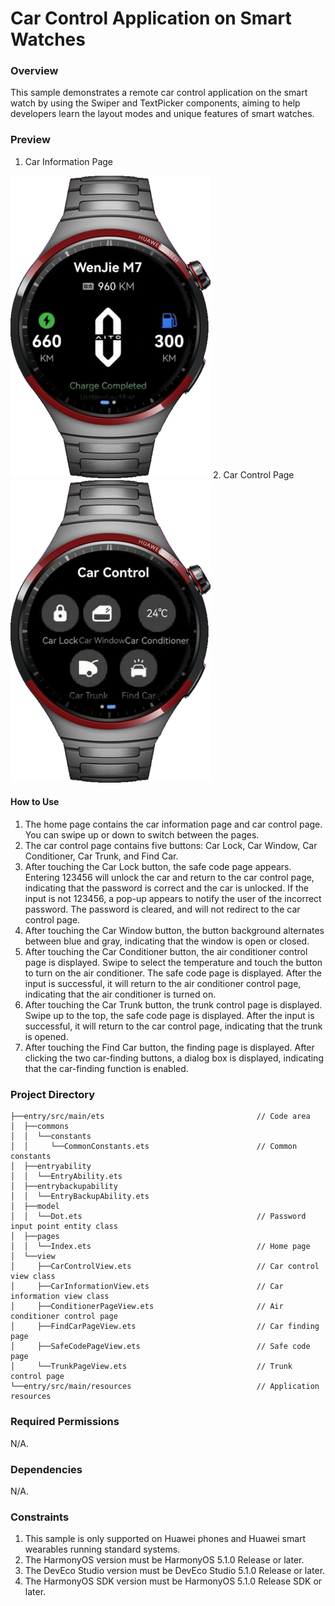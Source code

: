 # Car Control Application on Smart Watches

### Overview

This sample demonstrates a remote car control application on the smart watch by using the Swiper and TextPicker components, aiming to help developers learn the layout modes and unique features of smart watches.

### Preview
1. Car Information Page<br>
<img src="./screenshots/devices/car_Information_en.png" width="320">
2. Car Control Page <br>
<img src="./screenshots/devices/car_control_en.png" width="320">

#### How to Use

1. The home page contains the car information page and car control page. You can swipe up or down to switch between the pages.
2. The car control page contains five buttons: Car Lock, Car Window, Car Conditioner, Car Trunk, and Find Car.
3. After touching the Car Lock button, the safe code page appears. Entering 123456 will unlock the car and return to the car control page, indicating that the password is correct and the car is unlocked. If the input is not 123456, a pop-up appears to notify the user of the incorrect password. The password is cleared, and will not redirect to the car control page.
4. After touching the Car Window button, the button background alternates between blue and gray, indicating that the window is open or closed.
5. After touching the Car Conditioner button, the air conditioner control page is displayed. Swipe to select the temperature and touch the button to turn on the air conditioner. The safe code page is displayed. After the input is successful, it will return to the air conditioner control page, indicating that the air conditioner is turned on.
6. After touching the Car Trunk button, the trunk control page is displayed. Swipe up to the top, the safe code page is displayed. After the input is successful, it will return to the car control page, indicating that the trunk is opened.
7. After touching the Find Car button, the finding page is displayed. After clicking the two car-finding buttons, a dialog box is displayed, indicating that the car-finding function is enabled.


### Project Directory
```
├──entry/src/main/ets                                  // Code area 
│  ├──commons                                   
│  │  └──constants           
│  │     └──CommonConstants.ets                        // Common constants 
│  ├──entryability   
│  │  └──EntryAbility.ets  
│  ├──entrybackupability   
│  │  └──EntryBackupAbility.ets 
│  ├──model   
│  │  └──Dot.ets                                       // Password input point entity class 
│  ├──pages   
│  │  └──Index.ets                                     // Home page 
│  └──view   
│     ├──CarControlView.ets                            // Car control view class 
│     ├──CarInformationView.ets                        // Car information view class 
│     ├──ConditionerPageView.ets                       // Air conditioner control page 
│     ├──FindCarPageView.ets                           // Car finding page 
│     ├──SafeCodePageView.ets                          // Safe code page 
│     └──TrunkPageView.ets                             // Trunk control page 
└──entry/src/main/resources                            // Application resources

```

### Required Permissions

N/A.

### Dependencies

N/A.

### Constraints

1. This sample is only supported on Huawei phones and Huawei smart wearables running standard systems.
2. The HarmonyOS version must be HarmonyOS 5.1.0 Release or later.
3. The DevEco Studio version must be DevEco Studio 5.1.0 Release or later.
4. The HarmonyOS SDK version must be HarmonyOS 5.1.0 Release SDK or later.
